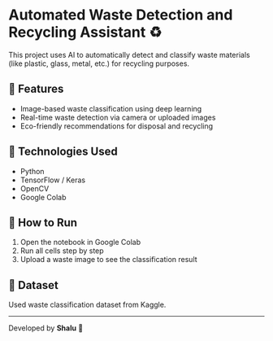 # Automated Waste Detection and Recycling Assistant ♻️

This project uses AI to automatically detect and classify waste materials (like plastic, glass, metal, etc.) for recycling purposes.

## 📘 Features
- Image-based waste classification using deep learning  
- Real-time waste detection via camera or uploaded images  
- Eco-friendly recommendations for disposal and recycling  

## 🧠 Technologies Used
- Python  
- TensorFlow / Keras  
- OpenCV  
- Google Colab  

## 🚀 How to Run
1. Open the notebook in Google Colab  
2. Run all cells step by step  
3. Upload a waste image to see the classification result  

## 📂 Dataset
Used waste classification dataset from Kaggle.  

---

Developed by **Shalu** 🌱
